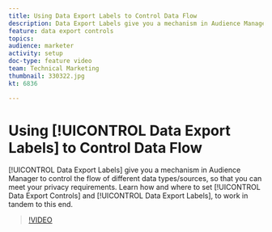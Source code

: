 ```yaml
---
title: Using Data Export Labels to Control Data Flow
description: Data Export Labels give you a mechanism in Audience Manager to control the flow of different data types/sources, so that you can meet your privacy requirements. Learn how and where to set Data Export Controls and Data Export Labels, to work in tandem to this end.
feature: data export controls
topics: 
audience: marketer
activity: setup
doc-type: feature video
team: Technical Marketing
thumbnail: 330322.jpg
kt: 6836

---
```


# Using [!UICONTROL Data Export Labels] to Control Data Flow

[!UICONTROL Data Export Labels] give you a mechanism in Audience Manager to control the flow of different data types/sources, so that you can meet your privacy requirements. Learn how and where to set [!UICONTROL Data Export Controls] and [!UICONTROL Data Export Labels], to work in tandem to this end.

>[!VIDEO](https://video.tv.adobe.com/v/330322/?quality=12&learn=on)
